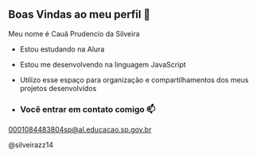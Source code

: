 ## Boas Vindas ao meu perfil 💙

Meu nome é Cauã Prudencio da Silveira

  - Estou estudando na Alura
  - Estou me desenvolvendo na linguagem JavaScript
  - Utilizo esse espaço para organização e compartilhamentos dos meus projetos desenvolvidos

  - ### Você entrar em contato comigo 📫

  0001084483804sp@al.educacao.sp.gov.br
  
  @silveirazz14
